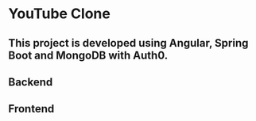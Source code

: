 # YouTube Clone 
## This project is developed using Angular, Spring Boot and MongoDB with Auth0.

## Backend



## Frontend
 
